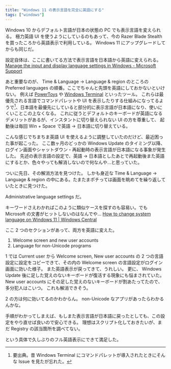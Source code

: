 ```yaml
---
title: "Windows 11 の表示言語を完全に英語にする"
tags: ["windows"]
---
```


Windows 10 からデフォルト言語が日本の状態の PC でも表示言語を変えられる。
極力英語 UI を使うようにしているのもあって、今の Razer Blade Stealth を買ったころから英語表示で利用している。 Windows 11 にアップグレードしてからも同じだ。

設定自体は、ここに書いてる方法で表示言語を日本語から英語に変えられる。
[Manage the input and display language settings in Windows - Microsoft Support](https://support.microsoft.com/en-us/windows/manage-the-input-and-display-language-settings-in-windows-12a10cb4-8626-9b77-0ccb-5013e0c7c7a2#WindowsVersion=Windows_10)

あと重要なのが、 Time & Language → Language & region のところの Preferred languages の順番。ここでちゃんと先頭を英語にしておかないといけない。
例えば [PowerToys](https://github.com/microsoft/PowerToys) や [Windows Terminal](https://github.com/microsoft/terminal) といったツール。
これらは最優先される言語でコマンドパレットや UI を表示したりする仕組みになってるようで[^1]、日本語を最優先にしていると部分的に表示言語が日本語になり、使いにくいことこの上なくなる。
これに従うとデフォルトのキーボードが英語になるデメリットがあるが、インスタントに切り替えられない UI の方を尊重して、 起動後は毎回 Win + Space で英語 → 日本語に切り替えている。

こんな感じでちまちま英語 UI を使えるように調整していたのだけど、最近困った事が起こった。
ここ数ヶ月のどっかの Windows Update のタイミング以降、ログイン画面やシャットダウン・再起動時の表示言語が日本語になる事象が発生した。
先述の表示言語の設定で、英語 → 日本語としたあとで再起動後また英語にするとか、色々やっても解消しないので何なんや...と思っていた。

ついに先日、その解消方法を見つけた。
しかも身近な Time & Language → Language & region の中にある。たまたまポチっては画面を眺めてを繰り返していたときに見つけた。

Administrative language settings だ。

キーワードさえわかればこのように類似ケースを探すのも容易い。でも Microsoft の文書がヒットしないのはなんでや...
[How to change system language on Windows 11 | Windows Central](https://www.windowscentral.com/how-change-system-language-windows-10)

ここ 2 つのセクションがあって、両方を英語に変えた。

1. Welcome screen and new user accounts
2. Language for non-Unicode programs

1 では Current user から Welcome screen, New user accounts の 2 つの言語設定に設定をコピーできて、その内の Welcome screen の言語設定がログイン画面に効いた様子。
また英語表示が戻ってきて、うれしい。
更に、 Windows Update 後に足した覚えのないキーボードが復活する現象にも悩まされていた。
New user accounts にその足した覚えのないキーボードが割あたってたので、多分犯人はこいつ。
これも解消できそう。

2 の方は何に効いてるのかわからん。 non-Unicode なアプリがあったらわかるんかな。

手順がわかってしまえば、もしまた表示言語が日本語に戻ったとしても、この設定をやり直せば良いので安心できる。
理想はスクリプト化しておきたいが、まだ Registry の該当箇所を調べてない。

という具体で久しぶりのフル英語表示にできて満足した。

[^1]: 要出典。昔 Windows Terminal にコマンドパレットが導入されたときにそんな Issue を見たが忘れた。
